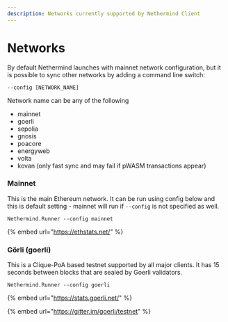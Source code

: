```yaml
---
description: Networks currently supported by Nethermind Client
---
```


# Networks

By default Nethermind launches with mainnet network configuration, but it is possible to sync other networks by adding a command line switch:

```
--config [NETWORK_NAME]
```

Network name can be any of the following

* mainnet
* goerli
* sepolia
* gnosis
* poacore
* energyweb
* volta
* kovan (only fast sync and may fail if pWASM transactions appear)

### Mainnet

This is the main Ethereum network. It can be run using config below and this is default setting - mainnet will run if `--config` is not specified as well.

```
Nethermind.Runner --config mainnet
```

{% embed url="https://ethstats.net/" %}

### Görli (goerli)

This is a Clique-PoA based testnet supported by all major clients. It has 15 seconds between blocks that are sealed by Goerli validators.

```
Nethermind.Runner --config goerli
```

{% embed url="https://stats.goerli.net/" %}

{% embed url="https://gitter.im/goerli/testnet" %}

